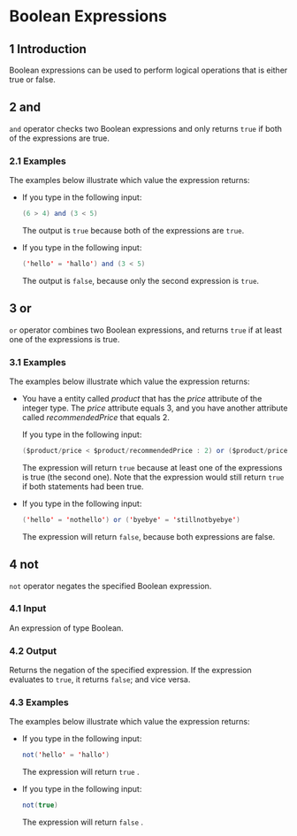 # Boolean Expressions

## 1 Introduction

Boolean expressions can be used to perform logical operations that is either true or false.

## 2 and

`and` operator checks two Boolean expressions and only returns `true` if both of the expressions are true.

### 2.1 Examples

The examples below illustrate which value the expression returns:

* If you type in the following input:

	```java
	(6 > 4) and (3 < 5)
	```

	The output is `true` because both of the expressions are `true`.

* If you type in the following input:

	```java
	('hello' = 'hallo') and (3 < 5)
	```

	The output is `false`, because only the second expression is `true`.

## 3 or

`or` operator combines two Boolean expressions, and returns `true` if at least one of the expressions is true.

### 3.1 Examples

The examples below illustrate which value the expression returns:

* You have a entity called *product* that has the *price* attribute of the integer type. The *price* attribute equals 3, and you have another attribute called *recommendedPrice* that equals 2. 

	If you type in the following input:

	```java
	($product/price < $product/recommendedPrice : 2) or ($product/price 	> 0)
	```

	The expression will return `true` because at least one of the 	expressions is true (the second one). Note that the expression would 	still return `true` if both statements had been true.

* If you type in the following input: 

	```java
	('hello' = 'nothello') or ('byebye' = 'stillnotbyebye')
	```
	
	The expression will return `false`, because both expressions are false.

## 4 not

`not` operator negates the specified Boolean expression.

### 4.1 Input

An expression of type Boolean.

### 4.2 Output

Returns the negation of the specified expression. If the expression evaluates to `true`, it returns `false`; and vice versa.

### 4.3 Examples

The examples below illustrate which value the expression returns:

* If you type in the following input:

	```java
	not('hello' = 'hallo')

	```

	The expression will return `true` .


* If you type in the following input:

	```java
	not(true)
	```

	The expression will return `false` .



